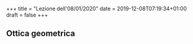 +++
title = "Lezione dell'08/01/2020"
date = 2019-12-08T07:19:34+01:00
draft = false
+++

## Ottica geometrica
